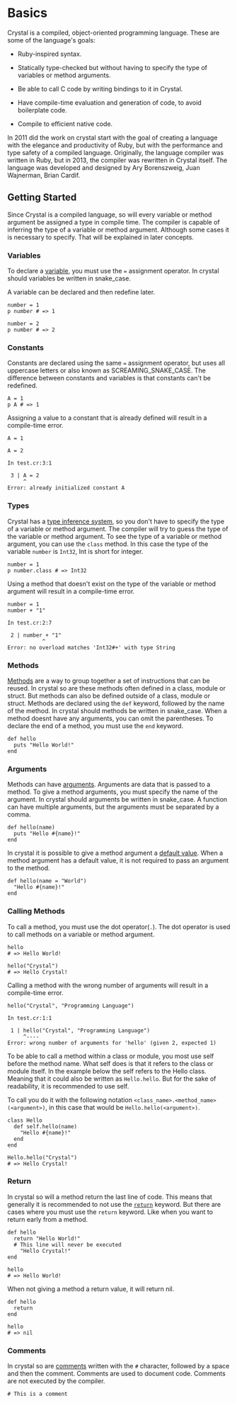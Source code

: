 # Basics

Crystal is a compiled, object-oriented programming language. These are some of the language's goals:

- Ruby-inspired syntax.

- Statically type-checked but without having to specify the type of variables or method arguments.

- Be able to call C code by writing bindings to it in Crystal.

- Have compile-time evaluation and generation of code, to avoid boilerplate code.

- Compile to efficient native code.

In 2011 did the work on crystal start with the goal of creating a language with the elegance and productivity of Ruby, but with the performance and type safety of a compiled language.
Originally, the language compiler was written in Ruby, but in 2013, the compiler was rewritten in Crystal itself.
The language was developed and designed by Ary Borenszweig, Juan Wajnerman, Brian Cardif.

## Getting Started

Since Crystal is a compiled language, so will every variable or method argument be assigned a type in compile time.
The compiler is capable of inferring the type of a variable or method argument.
Although some cases it is necessary to specify.
That will be explained in later concepts.

### Variables

To declare a [variable][variables], you must use the `=` assignment operator.
In crystal should variables be written in snake_case.

A variable can be declared and then redefine later.

```crystal
number = 1
p number # => 1

number = 2
p number # => 2
```

### Constants

Constants are declared using the same `=` assignment operator, but uses all uppercase letters or also known as SCREAMING_SNAKE_CASE.
The difference between constants and variables is that constants can't be redefined.

```crystal
A = 1
p A # => 1
```

Assigning a value to a constant that is already defined will result in a compile-time error.

```crystal
A = 1

A = 2
```

```console
In test.cr:3:1

 3 | A = 2
     ^
Error: already initialized constant A
```

### Types

Crystal has a [type inference system][type], so you don't have to specify the type of a variable or method argument.
The compiler will try to guess the type of the variable or method argument.
To see the type of a variable or method argument, you can use the `class` method.
In this case the type of the variable `number` is `Int32`, Int is short for integer.

```crystal
number = 1
p number.class # => Int32
```

Using a method that doesn't exist on the type of the variable or method argument will result in a compile-time error.

```crystal
number = 1
number + "1"
```

```console
In test.cr:2:7

 2 | number + "1"
           ^
Error: no overload matches 'Int32#+' with type String
```

### Methods

[Methods][methods] are a way to group together a set of instructions that can be reused.
In crystal so are these methods often defined in a class, module or struct.
But methods can also be defined outside of a class, module or struct.
Methods are declared using the `def` keyword, followed by the name of the method.
In crystal should methods be written in snake_case.
When a method doesnt have any arguments, you can omit the parentheses.
To declare the end of a method, you must use the `end` keyword.

```crystal
def hello
  puts "Hello World!"
end
```

### Arguments

Methods can have [arguments][arguments].
Arguments are data that is passed to a method.
To give a method arguments, you must specify the name of the argument.
In crystal should arguments be written in snake_case.
A function can have multiple arguments, but the arguments must be separated by a comma.

```crystal
def hello(name)
  puts "Hello #{name}!"
end
```

In crystal it is possible to give a method argument a [default value][default_arguments].
When a method argument has a default value, it is not required to pass an argument to the method.

```crystal
def hello(name = "World")
  "Hello #{name}!"
end
```

### Calling Methods

To call a method, you must use the dot operator(`.`).
The dot operator is used to call methods on a variable or method argument.

```crystal
hello
# => Hello World!

hello("Crystal")
# => Hello Crystal!
```

Calling a method with the wrong number of arguments will result in a compile-time error.

```crystal
hello("Crystal", "Programming Language")
```

```console
In test.cr:1:1

 1 | hello("Crystal", "Programming Language")
     ^----
Error: wrong number of arguments for 'hello' (given 2, expected 1)
```

To be able to call a method within a class or module, you most use self before the method name.
What self does is that it refers to the class or module itself.
In the example below the self refers to the Hello class.
Meaning that it could also be written as `Hello.hello`.
But for the sake of readability, it is recommended to use self.

To call you do it with the following notation `<class_name>.<method_name>(<argument>)`, in this case that would be `Hello.hello(<argument>)`.

```crystal
class Hello
  def self.hello(name)
    "Hello #{name}!"
  end
end

Hello.hello("Crystal")
# => Hello Crystal!
```

### Return

In crystal so will a method return the last line of code.
This means that generally it is recommended to not use the [`return`][return] keyword.
But there are cases where you must use the `return` keyword.
Like when you want to return early from a method.

```crystal
def hello
  return "Hello World!"
  # This line will never be executed
    "Hello Crystal!"
end

hello
# => Hello World!
```

When not giving a method a return value, it will return nil.

```crystal
def hello
  return
end

hello
# => nil
```

### Comments

In crystal so are [comments][comments] written with the `#` character, followed by a space and then the comment.
Comments are used to document code.
Comments are not executed by the compiler.

```crystal
# This is a comment
```

[arguments]: https://crystal-lang.org/reference/1.7/tutorials/basics/60_methods.html#arguments
[assignement]: https://crystal-lang.org/reference/1.7/syntax_and_semantics/assignment.html#assignment
[comments]: https://crystal-lang.org/reference/1.7/syntax_and_semantics/comments.html
[default_arguments]: https://crystal-lang.org/reference/1.7/tutorials/basics/60_methods.html#default-arguments
[methods]: https://crystal-lang.org/reference/1.7/tutorials/basics/60_methods.html#methods
[return]: https://crystal-lang.org/reference/1.7/tutorials/basics/60_methods.html#returning-a-value
[type]: https://crystal-lang.org/reference/1.7/tutorials/basics/20_variables.html#type
[variables]: https://crystal-lang.org/reference/1.7/tutorials/basics/20_variables.html
